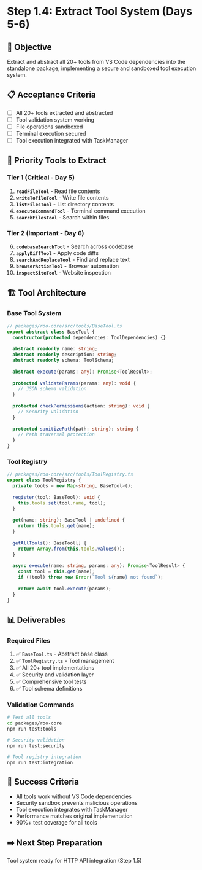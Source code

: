 # Step 1.4: Extract Tool System (Days 5-6)

## 🎯 Objective
Extract and abstract all 20+ tools from VS Code dependencies into the standalone package, implementing a secure and sandboxed tool execution system.

## 📋 Acceptance Criteria
- [ ] All 20+ tools extracted and abstracted
- [ ] Tool validation system working
- [ ] File operations sandboxed 
- [ ] Terminal execution secured
- [ ] Tool execution integrated with TaskManager

## 🔧 Priority Tools to Extract

### Tier 1 (Critical - Day 5)
1. **`readFileTool`** - Read file contents
2. **`writeToFileTool`** - Write file contents  
3. **`listFilesTool`** - List directory contents
4. **`executeCommandTool`** - Terminal command execution
5. **`searchFilesTool`** - Search within files

### Tier 2 (Important - Day 6)
6. **`codebaseSearchTool`** - Search across codebase
7. **`applyDiffTool`** - Apply code diffs
8. **`searchAndReplaceTool`** - Find and replace text
9. **`browserActionTool`** - Browser automation
10. **`inspectSiteTool`** - Website inspection

## 🏗️ Tool Architecture

### Base Tool System
```typescript
// packages/roo-core/src/tools/BaseTool.ts
export abstract class BaseTool {
  constructor(protected dependencies: ToolDependencies) {}
  
  abstract readonly name: string;
  abstract readonly description: string;
  abstract readonly schema: ToolSchema;
  
  abstract execute(params: any): Promise<ToolResult>;
  
  protected validateParams(params: any): void {
    // JSON schema validation
  }
  
  protected checkPermissions(action: string): void {
    // Security validation
  }
  
  protected sanitizePath(path: string): string {
    // Path traversal protection
  }
}
```

### Tool Registry
```typescript
// packages/roo-core/src/tools/ToolRegistry.ts
export class ToolRegistry {
  private tools = new Map<string, BaseTool>();
  
  register(tool: BaseTool): void {
    this.tools.set(tool.name, tool);
  }
  
  get(name: string): BaseTool | undefined {
    return this.tools.get(name);
  }
  
  getAllTools(): BaseTool[] {
    return Array.from(this.tools.values());
  }
  
  async execute(name: string, params: any): Promise<ToolResult> {
    const tool = this.get(name);
    if (!tool) throw new Error(`Tool ${name} not found`);
    
    return await tool.execute(params);
  }
}
```

## 📊 Deliverables

### Required Files
1. ✅ `BaseTool.ts` - Abstract base class
2. ✅ `ToolRegistry.ts` - Tool management
3. ✅ All 20+ tool implementations
4. ✅ Security and validation layer
5. ✅ Comprehensive tool tests
6. ✅ Tool schema definitions

### Validation Commands
```bash
# Test all tools
cd packages/roo-core
npm run test:tools

# Security validation
npm run test:security

# Tool registry integration
npm run test:integration
```

## 🚦 Success Criteria
- All tools work without VS Code dependencies
- Security sandbox prevents malicious operations
- Tool execution integrates with TaskManager
- Performance matches original implementation
- 90%+ test coverage for all tools

## ➡️ Next Step Preparation
Tool system ready for HTTP API integration (Step 1.5) 